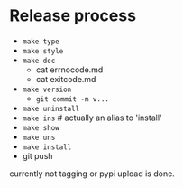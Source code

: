 # Release process

* `make type`
* `make style`
* `make doc`
  * cat errnocode.md
  * cat exitcode.md
* `make version`
   * `git commit -m v...`
* `make uninstall`
* `make ins` # actually an alias to 'install'
* `make show`
* `make uns`
* `make install`
* git push

currently not tagging or pypi upload is done.
